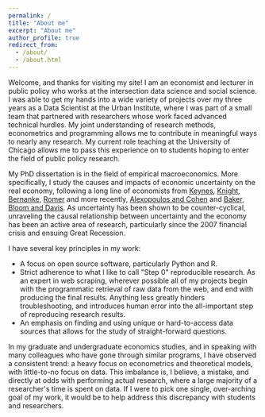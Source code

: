 ```yaml
---
permalink: /
title: "About me"
excerpt: "About me"
author_profile: true
redirect_from: 
  - /about/
  - /about.html
---
```


Welcome, and thanks for visiting my site!  I am an economist and lecturer in public policy who works at the intersection data science and social science.  I was able to get my hands into a wide variety of projects over my three years as a Data Scientist at the Urban Institute, where I was part of a small team that partnered with researchers whose work faced advanced technical hurdles.  My joint understanding of research methods, econometrics and programming allows me to contribute in meaningful ways to nearly any research.  My current role teaching at the University of Chicago allows me to pass this experience on to students hoping to enter the field of public policy research.

My PhD dissertation is in the field of empirical macroeconomics.  More specifically, I study the causes and impacts of economic uncertainty on the real economy, following a long line of economists from [Keynes](https://academic.oup.com/qje/article-abstract/51/2/209/1939387), [Knight](https://mises.org/sites/default/files/Risk,%20Uncertainty,%20and%20Profit_4.pdf), [Bernanke](https://academic.oup.com/qje/article-abstract/98/1/85/1869115), [Romer](https://academic.oup.com/qje/article-abstract/105/3/597/1864581) and more recently, [Alexopoulos and Cohen](https://www.sciencedirect.com/science/article/pii/S1059056015000246?casa_token=6RCqOTGfNT4AAAAA:3UJ3dQVSy6GapzSbMtLgF3ikJLAWuzXtRMZQpPWudoI13xJVpW-u5UnHWtQWlJUV2YEAgy6G-w) and [Baker, Bloom and Davis](https://academic.oup.com/qje/article/131/4/1593/2468873).  As uncertainty has been shown to be counter-cyclical, unraveling the causal relationship between uncertainty and the economy has been an active area of research, particularly since the 2007 financial crisis and ensuing Great Recession.

I have several key principles in my work:
  - A focus on open source software, particularly Python and R.
  - Strict adherence to what I like to call "Step 0" reproducible research.  As an expert in web scraping, wherever possible all of my projects begin with the programmatic retrieval of raw data from the web, and end with producing the final results.  Anything less greatly hinders troubleshooting, and introduces human error into the all-important step of reproducing research results.
  - An emphasis on finding and using unique or hard-to-access data sources that allows for the study of straight-forward questions.

In my graduate and undergraduate economics studies, and in speaking with many colleagues who have gone through similar programs, I have observed a consistent trend: a heavy focus on econometrics and theoretical models, with little-to-no focus on data.  This imbalance is, I believe, a mistake, and directly at odds with performing actual research, where a large majority of a researcher's time is spent on data.  If I were to pick one single, over-arching goal of my work, it would be to help address this discrepancy with students and researchers.
